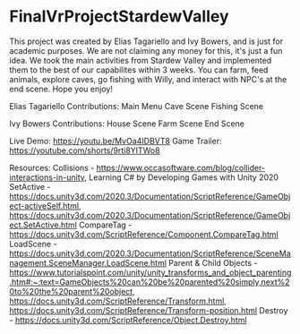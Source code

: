 # FinalVrProjectStardewValley

This project was created by Elias Tagariello and Ivy Bowers, and is just for academic purposes. We are not claiming any money for this, it's just a fun idea. We took the main activities from Stardew Valley and implemented them to the best of our capabilites within 3 weeks. You can farm, feed animals, explore caves, go fishing with Willy, and interact with NPC's at the end scene. Hope you enjoy!

Elias Tagariello Contributions: Main Menu Cave Scene Fishing Scene

Ivy Bowers Contributions: House Scene Farm Scene End Scene

Live Demo: https://youtu.be/MvOa4IDBVT8
Game Trailer: https://youtube.com/shorts/9rti8YITWo8

Resources: 
Collisions - https://www.occasoftware.com/blog/collider-interactions-in-unity, Learning C# by Developing Games with Unity 2020
SetActive - https://docs.unity3d.com/2020.3/Documentation/ScriptReference/GameObject-activeSelf.html, https://docs.unity3d.com/2020.3/Documentation/ScriptReference/GameObject.SetActive.html
CompareTag - https://docs.unity3d.com/ScriptReference/Component.CompareTag.html
LoadScene - https://docs.unity3d.com/2020.3/Documentation/ScriptReference/SceneManagement.SceneManager.LoadScene.html
Parent & Child Objects - https://www.tutorialspoint.com/unity/unity_transforms_and_object_parenting.htm#:~:text=GameObjects%20can%20be%20parented%20simply,next%20to%20the%20parent%20object, 
https://docs.unity3d.com/ScriptReference/Transform.html, https://docs.unity3d.com/ScriptReference/Transform-position.html
Destroy - https://docs.unity3d.com/ScriptReference/Object.Destroy.html
